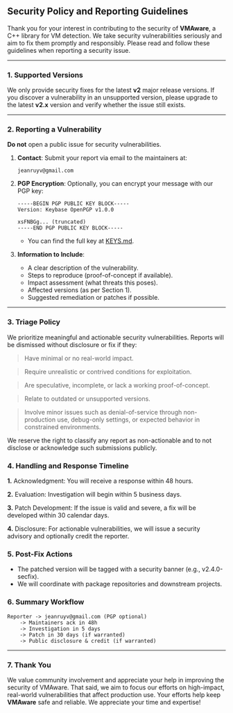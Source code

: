 ## Security Policy and Reporting Guidelines

Thank you for your interest in contributing to the security of **VMAware**, a C++ library for VM detection. 
We take security vulnerabilities seriously and aim to fix them promptly and responsibly. Please read and follow these guidelines when reporting a security issue.

---

### 1. Supported Versions

We only provide security fixes for the latest **v2** major release versions. 
If you discover a vulnerability in an unsupported version, please upgrade to the latest **v2.x** version and verify whether the issue still exists.

---

### 2. Reporting a Vulnerability

**Do not** open a public issue for security vulnerabilities.

1. **Contact**: Submit your report via email to the maintainers at:

   ```
   jeanruyv@gmail.com
   ```
2. **PGP Encryption**: Optionally, you can encrypt your message with our PGP key:

   ```
   -----BEGIN PGP PUBLIC KEY BLOCK-----
   Version: Keybase OpenPGP v1.0.0

   xsFNBGg... (truncated)
   -----END PGP PUBLIC KEY BLOCK-----
   ```

   * You can find the full key at [KEYS.md](https://github.com/kernelwernel/VMAware/blob/main/KEYS.md).
3. **Information to Include**:

   * A clear description of the vulnerability.
   * Steps to reproduce (proof-of-concept if available).
   * Impact assessment (what threats this poses).
   * Affected versions (as per Section 1).
   * Suggested remediation or patches if possible.

---

### 3. Triage Policy

We prioritize meaningful and actionable security vulnerabilities. Reports will be dismissed without disclosure or fix if they:

> Have minimal or no real-world impact.

> Require unrealistic or contrived conditions for exploitation.

> Are speculative, incomplete, or lack a working proof-of-concept.

> Relate to outdated or unsupported versions.

> Involve minor issues such as denial-of-service through non-production use, debug-only settings, or expected behavior in constrained environments.

We reserve the right to classify any report as non-actionable and to not disclose or acknowledge such submissions publicly.

### 4. Handling and Response Timeline

**__1.__** Acknowledgment: You will receive a response within 48 hours.

**__2.__** Evaluation: Investigation will begin within 5 business days.

**__3.__** Patch Development: If the issue is valid and severe, a fix will be developed within 30 calendar days.

**__4.__** Disclosure: For actionable vulnerabilities, we will issue a security advisory and optionally credit the reporter.

### 5. Post-Fix Actions

* The patched version will be tagged with a security banner (e.g., v2.4.0-secfix).
* We will coordinate with package repositories and downstream projects.

### 6. Summary Workflow

```text
Reporter -> jeanruyv@gmail.com (PGP optional)
    -> Maintainers ack in 48h
    -> Investigation in 5 days
    -> Patch in 30 days (if warranted)
    -> Public disclosure & credit (if warranted)
```

---

### 7. Thank You

We value community involvement and appreciate your help in improving the security of VMAware.
That said, we aim to focus our efforts on high-impact, real-world vulnerabilities that affect production use.
Your efforts help keep **VMAware** safe and reliable. We appreciate your time and expertise!
